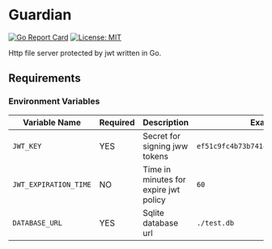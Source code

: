 # Guardian

[![Go Report Card](https://goreportcard.com/badge/github.com/elmarsan/guardian)](https://goreportcard.com/report/github.com/elmarsan/guardian)
[![License: MIT](https://img.shields.io/badge/License-MIT-yellow.svg)](https://opensource.org/licenses/MIT)

Http file server protected by jwt written in Go.

## Requirements

### Environment Variables


| Variable Name | Required | Description | Example Value |
|----------------|-------------|---------------|----------|
| `JWT_KEY` | YES | Secret for signing jww tokens | `ef51c9fc4b73b74149f8dd0a0ee5e9aaf605a1cb` |
| `JWT_EXPIRATION_TIME` | NO | Time in minutes for expire jwt policy | `60` |
| `DATABASE_URL` | YES | Sqlite database url | `./test.db` |